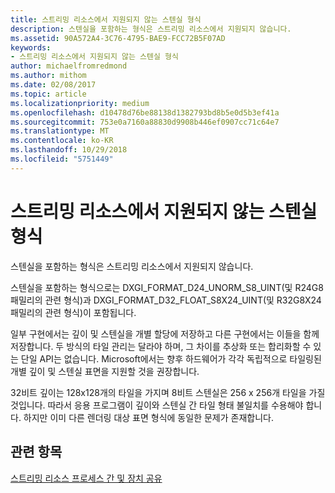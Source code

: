 ```yaml
---
title: 스트리밍 리소스에서 지원되지 않는 스텐실 형식
description: 스텐실을 포함하는 형식은 스트리밍 리소스에서 지원되지 않습니다.
ms.assetid: 90A572A4-3C76-4795-BAE9-FCC72B5F07AD
keywords:
- 스트리밍 리소스에서 지원되지 않는 스텐실 형식
author: michaelfromredmond
ms.author: mithom
ms.date: 02/08/2017
ms.topic: article
ms.localizationpriority: medium
ms.openlocfilehash: d10478d76be88138d1382793bd8b5e0d5b3ef41a
ms.sourcegitcommit: 753e0a7160a88830d9908b446ef0907cc71c64e7
ms.translationtype: MT
ms.contentlocale: ko-KR
ms.lasthandoff: 10/29/2018
ms.locfileid: "5751449"
---
```

# <a name="stencil-formats-not-supported-with-streaming-resources"></a>스트리밍 리소스에서 지원되지 않는 스텐실 형식


스텐실을 포함하는 형식은 스트리밍 리소스에서 지원되지 않습니다.

스텐실을 포함하는 형식으로는 DXGI\_FORMAT\_D24\_UNORM\_S8\_UINT(및 R24G8 패밀리의 관련 형식)과 DXGI\_FORMAT\_D32\_FLOAT\_S8X24\_UINT(및 R32G8X24 패밀리의 관련 형식)이 포함됩니다.

일부 구현에서는 깊이 및 스텐실을 개별 할당에 저장하고 다른 구현에서는 이들을 함께 저장합니다. 두 방식의 타일 관리는 달라야 하며, 그 차이를 추상화 또는 합리화할 수 있는 단일 API는 없습니다. Microsoft에서는 향후 하드웨어가 각각 독립적으로 타일링된 개별 깊이 및 스텐실 표면을 지원할 것을 권장합니다.

32비트 깊이는 128x128개의 타일을 가지며 8비트 스텐실은 256 x 256개 타일을 가질 것입니다. 따라서 응용 프로그램이 깊이와 스텐실 간 타일 형태 불일치를 수용해야 합니다. 하지만 이미 다른 렌더링 대상 표면 형식에 동일한 문제가 존재합니다.

## <a name="span-idrelated-topicsspanrelated-topics"></a><span id="related-topics"></span>관련 항목


[스트리밍 리소스 프로세스 간 및 장치 공유](streaming-resource-cross-process-and-device-sharing.md)

 

 




